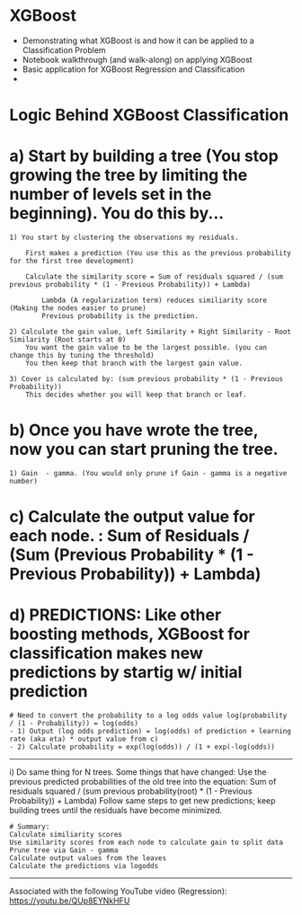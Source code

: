 # XGBoost
- Demonstrating what XGBoost is and how it can be applied to a Classification Problem
- Notebook walkthrough (and walk-along) on applying XGBoost
- Basic application for XGBoost Regression and Classification
- 
# Logic Behind XGBoost Classification

# a) Start by building a tree (You stop growing the tree by limiting the number of levels set in the beginning). You do this by...

	1) You start by clustering the observations my residuals.

		First makes a prediction (You use this as the previous probability for the first tree development)

		Calculate the similarity score = Sum of residuals squared / (sum previous probability * (1 - Previous Probability)) + Lambda)

			Lambda (A regularization term) reduces similiarity score (Making the nodes easier to prune)
			Previous probability is the prediction.

	2) Calculate the gain value, Left Similarity + Right Similarity - Root Similarity (Root starts at 0)
		You want the gain value to be the largest possible. (you can change this by tuning the threshold)
		You then keep that branch with the largest gain value.
	
	3) Cover is calculated by: (sum previous probability * (1 - Previous Probability))
		This decides whether you will keep that branch or leaf. 

# b) Once you have wrote the tree, now you can start pruning the tree.
	1) Gain  - gamma. (You would only prune if Gain - gamma is a negative number)

# c) Calculate the output value for each node. : Sum of Residuals / (Sum (Previous Probability * (1 - Previous Probability)) + Lambda)

# d) PREDICTIONS: Like other boosting methods, XGBoost for classification makes new predictions by startig w/ initial prediction
	# Need to convert the probability to a log odds value log(probability / (1 - Probability)) = log(odds)
	- 1) Output (log odds prediction) = log(odds) of prediction + learning rate (aka eta) * output value from c) 
	- 2) Calculate probability = exp(log(odds)) / (1 + exp(-log(odds))



-------------------------------------------------------
i) Do same thing for N trees.
	Some things that have changed:
		Use the previous predicted probabilities of the old tree into the equation: Sum of residuals squared / (sum previous probability(root) * (1 - Previous Probability)) + Lambda)
	Follow same steps to get new predictions; keep building trees until the residuals have become minimized.

	# Summary:
	Calculate similiarity scores
	Use similarity scores from each node to calculate gain to split data
	Prune tree via Gain - gamma
	Calculate output values from the leaves
	Calculate the predictions via logodds

-------------------------------------------------------




Associated with the following YouTube video (Regression): https://youtu.be/QUp8EYNkHFU
